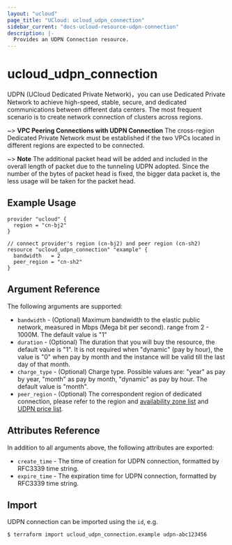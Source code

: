 ```yaml
---
layout: "ucloud"
page_title: "UCloud: ucloud_udpn_connection"
sidebar_current: "docs-ucloud-resource-udpn-connection"
description: |-
  Provides an UDPN Connection resource.
---
```


# ucloud_udpn_connection

UDPN (UCloud Dedicated Private Network)，you can use Dedicated Private Network to achieve high-speed, stable, secure, and dedicated communications between different data centers. The most frequent scenario is to create network connection of clusters across regions.

~> **VPC Peering Connections with UDPN Connection** The cross-region Dedicated Private Network must be established if the two VPCs located in different regions are expected to be connected.

~> **Note** The additional packet head will be added and included in the overall length of packet due to the tunneling UDPN adopted. Since the number of the bytes of packet head is fixed, the bigger data packet is, the less usage will be taken for the packet head.

## Example Usage

```hcl
provider "ucloud" {
  region = "cn-bj2"
}

// connect provider's region (cn-bj2) and peer region (cn-sh2)
resource "ucloud_udpn_connection" "example" {
  bandwidth   = 2
  peer_region = "cn-sh2"
}
```

## Argument Reference

The following arguments are supported:

* `bandwidth` - (Optional) Maximum bandwidth to the elastic public network, measured in Mbps (Mega bit per second). range from 2 - 1000M. The default value is "1"
* `duration` - (Optional) The duration that you will buy the resource, the default value is "1". It is not required when "dynamic" (pay by hour), the value is "0" when pay by month and the instance will be valid till the last day of that month.
* `charge_type` - (Optional) Charge type. Possible values are: "year" as pay by year, "month" as pay by month, "dynamic" as pay by hour. The default value is "month".
* `peer_region` - (Optional) The correspondent region of dedicated connection, please refer to the region and [availability zone list](https://docs.ucloud.cn/api/summary/regionlist) and [UDPN price list](https://docs.ucloud.cn/network/udpn/udpn_price).

## Attributes Reference

In addition to all arguments above, the following attributes are exported:

* `create_time` - The time of creation for UDPN connection, formatted by RFC3339 time string.
* `expire_time` - The expiration time for UDPN connection, formatted by RFC3339 time string.

## Import

UDPN connection can be imported using the `id`, e.g.

```
$ terraform import ucloud_udpn_connection.example udpn-abc123456
```